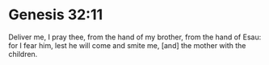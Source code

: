 # Genesis 32:11

Deliver me, I pray thee, from the hand of my brother, from the hand of Esau: for I fear him, lest he will come and smite me, [and] the mother with the children.
